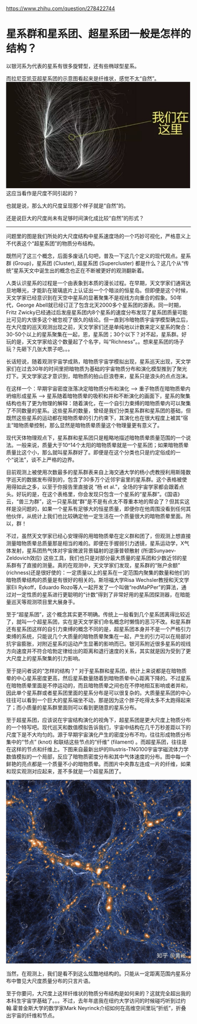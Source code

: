 https://www.zhihu.com/question/278422744

# 星系群和星系团、超星系团一般是怎样的结构？
以银河系为代表的星系有很多旋臂型，还有些椭球型星系。

而拉尼亚凯亚超星系团的示意图看起来是纤维状，感觉不太“自然”。
![avatar](/resource/星系群和星系团、超星系团一般是怎样的结构1.jpg)
这应当看作是尺度不同引起的？

也就是说，那么大的尺度呈现那个样子就是“自然”的。

还是说巨大的尺度尚未有足够时间演化成比较“自然”的形式？


****************************

问题里的图是我们所处的大尺度结构中星系速度场的一个巧妙可视化，严格意义上不代表这个“超星系团”的物质分布结构。

既然问了这三个概念，后面多废话几句吧，普及一下这几个定义的现代观点。星系群 (Group)，星系团 (Cluster), 超星系团 (Supercluster) 都是什么？这几个从“传统”星系天文中诞生出的概念也正在不断被更好的观测翻新着。

人类认识星系的过程是一个由表象到本质的漫长过程。在早期，天文学家们通宵达旦地曝光，才能趴在玻璃底片上认证出一个个暗淡的恒星岛。但即便是这个时候，天文学家已经意识到在天空中星系的显著聚集不是视线方向重合的假象。50年代，George Abell就已经订正了包含北天2000多个星系团的源表。同一时期，Fritz Zwicky已经通过后发座星系团内8个星系的速度分布发现了星系团质量可能比可见的大很多这个被忽视了很久的结论。但一直到冷暗物质宇宙学模型确立后，在大尺度的巡天观测出现之前，天文学家们还是单纯地以计数来定义星系的聚合：30-50个以上的星系聚集在一起，恩，星系团；30个以下？对不起，星系群。好玩的是，天文学家给这个数量起了个名字，叫“Richness”。。想来星系团的场子玩？先砸下几张大票子吧。。。

长话短说，随着观测宇宙学成熟，暗物质宇宙学模拟出现，星系巡天出现，天文学家们在过去30年的时间里把暗物质为基础的宇宙物质分布和演化模型推到了聚光灯下。天文学家这才意识到，暗物质的拍山巨浪卷来，星系只是浪头的点点泡沫。

在这样一个：早期宇宙密度涨落决定暗物质分布和演化 --> 重子物质在暗物质晕内坍缩形成星系 --> 星系随着暗物质晕的吸积和并和不断演化的画面下，星系的聚集结构也有了更为物理的解释：随着演化，在一个自引力束缚的暗物质晕内可以聚集了不同数量的星系。这些星系的数量，曾经是我们分类星系群和星系团的基础，但既然这些星系的运动都在暗物质晕的引力约束下，其演化也在很大程度上被其“宿主”暗物质晕控制，那么显然是暗物质晕质量这个物理量更有意义了。

现代天体物理观点下，星系群和星系团只是粗略地描述暗物质晕质量范围的一个说法。一般来说，质量大于10^14个太阳的暗物质晕就是一个星系团；如果暗物质晕质量比这个小，那么就叫星系群好了。即便是在这个分类也只是约定俗成的一个“说法”，谈不上严格的边界。

目前观测上被使用次数最多的星系群表来自上海交通大学的杨小虎教授利用斯隆数字巡天的数据发布得到的，包含了30多万个近邻宇宙里的星系群。这个表格被使用得如此之多，以至于你报告里直接说 “杨 et al.”，全场的宇宙学家都会跟着点头。好玩的是，在这个表格里，你会发现只包含一个星系的“星系群”。《国语》云，“兽三为群”，这一只星系就“群”是不是有点太不尊重本地的帮会了？但其实这样是没问题的，如果一个星系有足够大的恒星质量，即便你在他周围没看到任何其他伙伴，从统计上我们也比较确定他一定生活在一个质量很大的暗物质晕里面。所以，群！

不过，虽然天文学家已经心安理得的用暗物质晕在定义群和团了，但观测上想直接测量暗物质晕总质量那是相当的难的。即便在手握弱引力透镜，星系运动学，X气体发射，星系团热气体对宇宙微波背景辐射的逆康普顿散射 (所谓Sunyaev-Zeldovich效应) 这些工具，我们也只是对部分最大质量的星系团和少数近邻的星系群有了直接的测量。真的在观测中，天文学家们发现，星系群的“账户余额” (richness)还是很好使的：一定质量以上的星系在一定范围内聚集的数量和他们的暗物质晕结构的质量是有很好的相关的。斯坦福大学Risa Wechsler教授和天文学家Eli Rykoff，Eduardo Rozo等人一起开发了一个叫做“redMaPPer”的算法，通过对一定性质的星系进行更聪明的“计数”得到了非常好用的星系团探测器，在暗能量巡天等观测项目里大展身手。

至于“超星系团”，这个概念其实更不明确。传统上一般看到几个星系团离得比较近了，就叫一个超星系团，实在是天文学家们命名概念时懒惰的恶习不改。和星系群还有星系团这样的自引力束缚的概念不同的是，超星系团本身并不是一个严格引力束缚的系统，只能说几个大质量的暗物质晕聚集在一起，产生的引力可以在局部对抗宇宙膨胀，对附近星系的运动产生显著的影响而已。银河系附近很多星系的视线方向速度并不符合哈勃定律给出的距离和退行速度的关系，其实就是因为受到了更大尺度上的星系聚集的引力影响。

至于提问者说的“怎样的结构？” 对于星系群和星系团，统计上来说都是在暗物质晕的中心星系密度更高，然后星系数量随着到暗物质晕中心距离下降的。不过星系在暗物质晕里面是不停运动的，而且暗物质晕之间也在不停地相互影响或者并和，因此单个星系群或者星系团里面的星系分布是可以很复杂的。大质量星系团的中心往往可以看到一个巨大的星系端坐不动，那是因为这个胖子吃得太多不太跑得起来了；而小质量的星系群里面则可以看到更随意的星系分布。

至于超星系团，应该说在宇宙结构演化的视角下，超星系团是更大尺度上物质分布的一个特写吧。现代巡天和数值模拟告诉我们，宇宙中结构在几千万秒差距以下的尺度下是不大均匀的。源于早期宇宙演化产生的密度分布不均，往往形成物质分布集中的“节点” (knot) 和联结这些节点的“纤维” (filament) 。而超星系团，往往是在这样的节点和纤维上。下图来自最新出炉的Illustris-TNG100宇宙学磁流体力学数值模拟的一个局部，反应了暗物质密度分布和其中气体速度的分布。图中每一个鲜艳的亮点都是一个质量不小的暗物质晕。而图片中央靠左连成一片的纤维，如果和现实观测对应起来，差不多就是一个超星系团了。

![avatar](/resource/星系群和星系团、超星系团一般是怎样的结构2.jpg)

当然，在观测上，我们是看不到这么炫酷地结构的。只能从一定距离范围内星系分布中瞥见大尺度质量分布的只言片语。

至于你要问，大尺度上这样纤维状的物质分布结构是如何来的？这就完全超出我的本科生宇宙学基础了。。。不过，去年年底我在纽约大学访问的时候碰巧听到过约翰.霍普金斯大学的数学家Mark Neyrinck介绍如何在高维空间里玩“折纸”，折叠出宇宙的纤维和节点。


